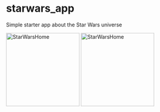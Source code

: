 # starwars_app

Simple starter app about the Star Wars universe


<img src="https://github.com/LaisPinto/starwars_app/assets/44181586/c76ebeb9-e00c-4e6e-9129-95617b8d74fc" alt="StarWarsHome" width="200"> <img src="https://github.com/LaisPinto/starwars_app/assets/44181586/73abe970-a6d9-4a9f-9768-54458a45fc5b" alt="StarWarsHome" width="200">
